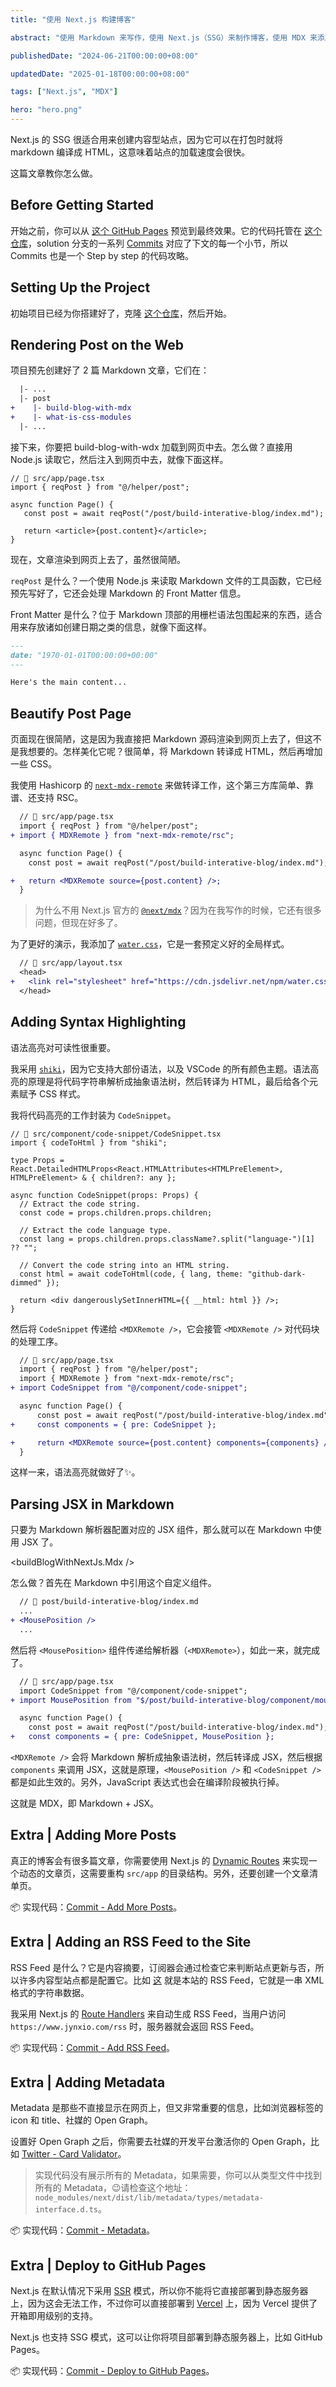 ```yaml
---
title: "使用 Next.js 构建博客"

abstract: "使用 Markdown 来写作，使用 Next.js（SSG）来制作博客，使用 MDX 来添加可交互的组件，这个站点就是如此。"

publishedDate: "2024-06-21T00:00:00+08:00"

updatedDate: "2025-01-18T00:00:00+08:00"

tags: ["Next.js", "MDX"]

hero: "hero.png"
---
```


Next.js 的 SSG 很适合用来创建内容型站点，因为它可以在打包时就将 markdown 编译成 HTML，这意味着站点的加载速度会很快。

这篇文章教你怎么做。

## Before Getting Started

开始之前，你可以从 [这个 GitHub Pages](https://jynxio.github.io/build-an-interactive-blog-with-mdx/) 预览到最终效果。它的代码托管在 [这个仓库](https://github.com/jynxio/build-an-interactive-blog-with-mdx)，solution 分支的一系列 [Commits](https://github.com/jynxio/build-an-interactive-blog-with-mdx/commits/solution/) 对应了下文的每一个小节，所以 Commits 也是一个 Step by step 的代码攻略。

## Setting Up the Project

初始项目已经为你搭建好了，克隆 [这个仓库](https://github.com/jynxio/build-an-interactive-blog-with-mdx/tree/50c81e848160500e6fd4cba1815933b6575b821c)，然后开始。

## Rendering Post on the Web

项目预先创建好了 2 篇 Markdown 文章，它们在：

```diff
  |- ...
  |- post
+    |- build-blog-with-mdx
+    |- what-is-css-modules
  |- ...
```

接下来，你要把 build-blog-with-wdx 加载到网页中去。怎么做？直接用 Node.js 读取它，然后注入到网页中去，就像下面这样。

```tsx
// 📄 src/app/page.tsx
import { reqPost } from "@/helper/post";

async function Page() {
   const post = await reqPost("/post/build-interative-blog/index.md");

   return <article>{post.content}</article>;
}
```

现在，文章渲染到网页上去了，虽然很简陋。

`reqPost` 是什么？一个使用 Node.js 来读取 Markdown 文件的工具函数，它已经预先写好了，它还会处理 Markdown 的 Front Matter 信息。

Front Matter 是什么？位于 Markdown 顶部的用栅栏语法包围起来的东西，适合用来存放诸如创建日期之类的信息，就像下面这样。

```markdown
---
date: "1970-01-01T00:00:00+00:00"
---

Here's the main content...
```

## Beautify Post Page

页面现在很简陋，这是因为我直接把 Markdown 源码渲染到网页上去了，但这不是我想要的。怎样美化它呢？很简单，将 Markdown 转译成 HTML，然后再增加一些 CSS。

我使用 Hashicorp 的 [`next-mdx-remote`](https://github.com/hashicorp/next-mdx-remote) 来做转译工作，这个第三方库简单、靠谱、还支持 RSC。

```diff
  // 📄 src/app/page.tsx
  import { reqPost } from "@/helper/post";
+ import { MDXRemote } from "next-mdx-remote/rsc";

  async function Page() {
    const post = await reqPost("/post/build-interative-blog/index.md");

+   return <MDXRemote source={post.content} />;
  }
```

> 为什么不用 Next.js 官方的 [`@next/mdx`](https://nextjs.org/docs/pages/building-your-application/configuring/mdx#nextmdx)？因为在我写作的时候，它还有很多问题，但现在好多了。
>

为了更好的演示，我添加了 [`water.css`](https://github.com/kognise/water.css)，它是一套预定义好的全局样式。

```diff
  // 📄 src/app/layout.tsx
  <head>
+   <link rel="stylesheet" href="https://cdn.jsdelivr.net/npm/water.css@2/out/dark.css" />
  </head>
```

## Adding Syntax Highlighting

语法高亮对可读性很重要。

我采用 [`shiki`](https://github.com/shikijs/shiki)，因为它支持大部份语法，以及 VSCode 的所有颜色主题。语法高亮的原理是将代码字符串解析成抽象语法树，然后转译为 HTML，最后给各个元素赋予 CSS 样式。

我将代码高亮的工作封装为 `CodeSnippet`。

```tsx
// 📄 src/component/code-snippet/CodeSnippet.tsx
import { codeToHtml } from "shiki";

type Props = React.DetailedHTMLProps<React.HTMLAttributes<HTMLPreElement>, HTMLPreElement> & { children?: any };

async function CodeSnippet(props: Props) {
  // Extract the code string.
  const code = props.children.props.children;

  // Extract the code language type.
  const lang = props.children.props.className?.split("language-")[1] ?? "";

  // Convert the code string into an HTML string.
  const html = await codeToHtml(code, { lang, theme: "github-dark-dimmed" });

  return <div dangerouslySetInnerHTML={{ __html: html }} />;
}
```

然后将 `CodeSnippet` 传递给 `<MDXRemote />`，它会接管 `<MDXRemote />` 对代码块的处理工序。

```diff
  // 📄 src/app/page.tsx
  import { reqPost } from "@/helper/post";
  import { MDXRemote } from "next-mdx-remote/rsc";
+ import CodeSnippet from "@/component/code-snippet";

  async function Page() {
      const post = await reqPost("/post/build-interative-blog/index.md");
+     const components = { pre: CodeSnippet };

+     return <MDXRemote source={post.content} components={components} />;
  }
```

这样一来，语法高亮就做好了✨。

## Parsing JSX in Markdown

只要为 Markdown 解析器配置对应的 JSX 组件，那么就可以在 Markdown 中使用 JSX 了。

<buildBlogWithNextJs.Mdx />

怎么做？首先在 Markdown 中引用这个自定义组件。

```diff
  // 📄 post/build-interative-blog/index.md
  ...
+ <MousePosition />
  ...
```

然后将 `<MousePosition>` 组件传递给解析器（`<MDXRemote>`），如此一来，就完成了。

```diff
  // 📄 src/app/page.tsx
  import CodeSnippet from "@/component/code-snippet";
+ import MousePosition from "$/post/build-interative-blog/component/mouse-position";

  async function Page() {
    const post = await reqPost("/post/build-interative-blog/index.md");
+   const components = { pre: CodeSnippet, MousePosition };
```

`<MDXRemote />` 会将 Markdown 解析成抽象语法树，然后转译成 JSX，然后根据 `components` 来调用 JSX，这就是原理，`<MousePosition />` 和 `<CodeSnippet />` 都是如此生效的。另外，JavaScript 表达式也会在编译阶段被执行掉。

这就是 MDX，即 Markdown + JSX。

## Extra | Adding More Posts

真正的博客会有很多篇文章，你需要使用 Next.js 的 [Dynamic Routes](https://nextjs.org/docs/app/building-your-application/routing/dynamic-routes) 来实现一个动态的文章页，这需要重构 `src/app` 的目录结构。另外，还要创建一个文章清单页。

📦 实现代码：[Commit - Add More Posts](https://github.com/jynxio/build-an-interactive-blog-with-mdx/commit/52d2f2837d3357c99ae93ce0dde8b927856d0d52)。

## Extra | Adding an RSS Feed to the Site

RSS Feed 是什么？它是内容摘要，订阅器会通过检查它来判断站点更新与否，所以许多内容型站点都是配置它。比如 [这](http://localhost:3000/rss) 就是本站的 RSS Feed，它就是一串 XML 格式的字符串数据。

我采用 Next.js 的 [Route Handlers](https://nextjs.org/docs/app/building-your-application/routing/route-handlers) 来自动生成 RSS Feed，当用户访问 `https://www.jynxio.com/rss` 时，服务器就会返回 RSS Feed。

📦 实现代码：[Commit - Add RSS Feed](https://github.com/jynxio/build-an-interactive-blog-with-mdx/commit/1e9d70e70ba422bbb122e09221fc37bb112088aa)。

## Extra | Adding Metadata

Metadata 是那些不直接显示在网页上，但又非常重要的信息，比如浏览器标签的 icon 和 title、社媒的 Open Graph。

设置好 Open Graph 之后，你需要去社媒的开发平台激活你的 Open Graph，比如 [Twitter - Card Validator](https://cards-dev.twitter.com/validator)。

> 实现代码没有展示所有的 Metadata，如果需要，你可以从类型文件中找到所有的 Metadata，😉请检查这个地址：`node_modules/next/dist/lib/metadata/types/metadata-interface.d.ts`。

📦 实现代码：[Commit - Metadata](https://github.com/jynxio/build-an-interactive-blog-with-mdx/commit/b95b0b8a4e3ae6702d4862d3a366020eb006fe3a)。

## Extra | Deploy to GitHub Pages

Next.js 在默认情况下采用 [SSR](https://nextjs.org/docs/pages/building-your-application/rendering/server-side-rendering) 模式，所以你不能将它直接部署到静态服务器上，因为这会无法工作，不过你可以直接部署到 [Vercel](https://vercel.com/) 上，因为 Vercel 提供了开箱即用级别的支持。

Next.js 也支持 SSG 模式，这可以让你将项目部署到静态服务器上，比如 GitHub Pages。

📦 实现代码：[Commit - Deploy to GitHub Pages](https://github.com/jynxio/build-an-interactive-blog-with-mdx/commit/c641dcddd3acd9919827e2d7311b99bdb32e24c9)。
